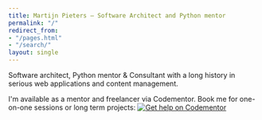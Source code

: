 ```yaml
---
title: Martijn Pieters — Software Architect and Python mentor
permalink: "/"
redirect_from:
- "/pages.html"
- "/search/"
layout: single
---
```


Software architect, Python mentor & Consultant with a long history in serious web applications and content management.

I'm available as a mentor and freelancer via Codementor. Book me for one-on-one sessions or long term projects:
[![Get help on Codementor](https://cdn.codementor.io/badges/get_help_github.svg)](https://www.codementor.io/mjpieters)

<script type="text/javascript" src="https://se-flair.appspot.com/35417.js"></script>
